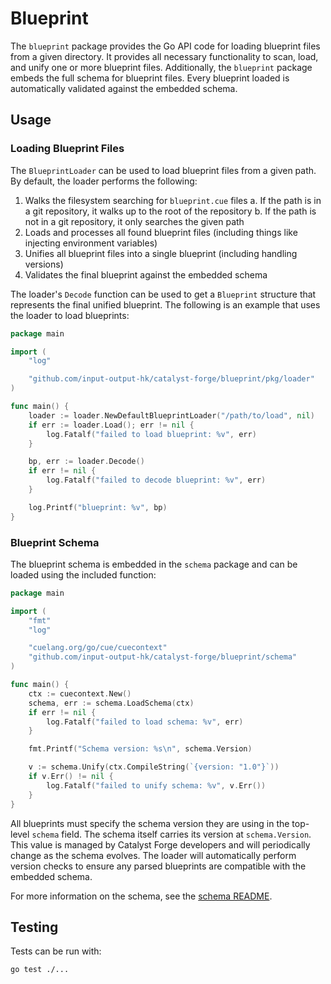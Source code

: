 # Blueprint

The `blueprint` package provides the Go API code for loading blueprint files from a given directory.
It provides all necessary functionality to scan, load, and unify one or more blueprint files.
Additionally, the `blueprint` package embeds the full schema for blueprint files.
Every blueprint loaded is automatically validated against the embedded schema.

## Usage

### Loading Blueprint Files

The `BlueprintLoader` can be used to load blueprint files from a given path.
By default, the loader performs the following:

1. Walks the filesystem searching for `blueprint.cue` files
   a. If the path is in a git repository, it walks up to the root of the repository
   b. If the path is not in a git repository, it only searches the given path
2. Loads and processes all found blueprint files (including things like injecting environment variables)
3. Unifies all blueprint files into a single blueprint (including handling versions)
4. Validates the final blueprint against the embedded schema

The loader's `Decode` function can be used to get a `Blueprint` structure that represents the final unified blueprint.
The following is an example that uses the loader to load blueprints:

```go
package main

import (
	"log"

	"github.com/input-output-hk/catalyst-forge/blueprint/pkg/loader"
)

func main() {
	loader := loader.NewDefaultBlueprintLoader("/path/to/load", nil)
	if err := loader.Load(); err != nil {
		log.Fatalf("failed to load blueprint: %v", err)
	}

	bp, err := loader.Decode()
	if err != nil {
		log.Fatalf("failed to decode blueprint: %v", err)
	}

	log.Printf("blueprint: %v", bp)
}
```

### Blueprint Schema

The blueprint schema is embedded in the `schema` package and can be loaded using the included function:

```go
package main

import (
	"fmt"
	"log"

	"cuelang.org/go/cue/cuecontext"
	"github.com/input-output-hk/catalyst-forge/blueprint/schema"
)

func main() {
	ctx := cuecontext.New()
	schema, err := schema.LoadSchema(ctx)
	if err != nil {
		log.Fatalf("failed to load schema: %v", err)
	}

	fmt.Printf("Schema version: %s\n", schema.Version)

	v := schema.Unify(ctx.CompileString(`{version: "1.0"}`))
	if v.Err() != nil {
		log.Fatalf("failed to unify schema: %v", v.Err())
	}
}
```

All blueprints must specify the schema version they are using in the top-level `schema` field.
The schema itself carries its version at `schema.Version`.
This value is managed by Catalyst Forge developers and will periodically change as the schema evolves.
The loader will automatically perform version checks to ensure any parsed blueprints are compatible with the embedded schema.

For more information on the schema, see the [schema README](./schema/README.md).

## Testing

Tests can be run with:

```
go test ./...
```
